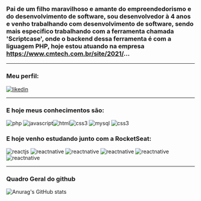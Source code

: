 ### Pai de um filho maravilhoso e amante do empreendedorismo e do desenvolvimento de software, sou desenvolvedor à 4 anos e venho trabalhando com desenvolvimento de software, sendo mais especifico trabalhando com a ferramenta chamada 'Scriptcase', onde o backend dessa ferramenta é com a liguagem PHP, hoje estou atuando na empresa https://www.cmtech.com.br/site/2021/...

<hr>

### Meu perfil:

[![likedin](https://img.shields.io/badge/LinkedIn-0077B5?style=for-the-badge&logo=linkedin&logoColor=white)](https://www.linkedin.com/in/thiagojosedasilva/)

<hr>

### E hoje meus conhecimentos são:

![php](https://img.shields.io/badge/PHP-777BB4?style=for-the-badge&logo=php&logoColor=white)
![javascript](https://img.shields.io/badge/JavaScript-F7DF1E?style=for-the-badge&logo=javascript&logoColor=black)![html](https://img.shields.io/badge/HTML5-E34F26?style=for-the-badge&logo=html5&logoColor=white)![css3](https://img.shields.io/badge/CSS3-1572B6?style=for-the-badge&logo=css3&logoColor=white)
![mysql](https://img.shields.io/badge/MySQL-00000F?style=for-the-badge&logo=mysql&logoColor=white)
![css3](https://img.shields.io/badge/PostgreSQL-316192?style=for-the-badge&logo=postgresql&logoColor=white)

### E hoje venho <b>estudando</b> junto com a RocketSeat:

![reactjs](https://img.shields.io/badge/React-20232A?style=for-the-badge&logo=react&logoColor=61DAFB)
![reactnative](https://img.shields.io/badge/React_Native-20232A?style=for-the-badge&logo=react&logoColor=61DAFB) ![reactnative](https://img.shields.io/badge/Node.js-43853D?style=for-the-badge&logo=node.js&logoColor=white) ![reactnative](https://img.shields.io/badge/Material--UI-0081CB?style=for-the-badge&logo=material-ui&logoColor=white) ![reactnative](https://img.shields.io/badge/Bootstrap-563D7C?style=for-the-badge&logo=bootstrap&logoColor=white) ![reactnative](https://img.shields.io/badge/Tailwind_CSS-38B2AC?style=for-the-badge&logo=tailwind-css&logoColor=white)

<hr>

### Quadro Geral do github

![Anurag's GitHub stats](https://github-readme-stats.vercel.app/api?username=thiagoadssilva&show_icons=true&theme=white)
